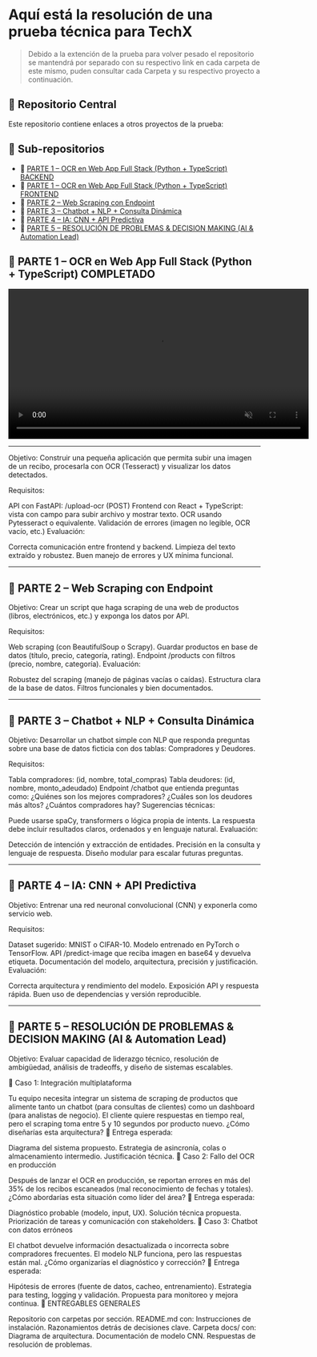 # Aquí está la resolución de una prueba técnica para TechX
> Debido a la extención de la prueba para volver pesado el repositorio se mantendrá por separado con su respectivo link en cada carpeta de este mismo, puden consultar cada Carpeta y su respectivo proyecto a continuación.

## 🧭 Repositorio Central

Este repositorio contiene enlaces a otros proyectos de la prueba:

## 🔗 Sub-repositorios

- 📁 [PARTE 1 – OCR en Web App Full Stack (Python + TypeScript) BACKEND](https://github.com/HectorManu/PARTE-1-BACK)
- 📁 [PARTE 1 – OCR en Web App Full Stack (Python + TypeScript) FRONTEND](https://github.com/HectorManu/PARTE-1)
- 📁 [PARTE 2 – Web Scraping con Endpoint]()
- 📁 [PARTE 3 – Chatbot + NLP + Consulta Dinámica]()
- 📁 [PARTE 4 – IA: CNN + API Predictiva]()
- 📁 [PARTE 5 – RESOLUCIÓN DE PROBLEMAS & DECISION MAKING (AI & Automation Lead)]()


## 🧩 PARTE 1 – OCR en Web App Full Stack (Python + TypeScript) COMPLETADO

<video src="assets/demo.webm" width="600" autoplay loop muted></video>


---
Objetivo:
Construir una pequeña aplicación que permita subir una imagen de un recibo, procesarla con OCR (Tesseract) y visualizar los datos detectados.

Requisitos:

API con FastAPI: /upload-ocr (POST)
Frontend con React + TypeScript: vista con campo para subir archivo y mostrar texto.
OCR usando Pytesseract o equivalente.
Validación de errores (imagen no legible, OCR vacío, etc.)
Evaluación:

Correcta comunicación entre frontend y backend.
Limpieza del texto extraído y robustez.
Buen manejo de errores y UX mínima funcional.

---


## 🧩 PARTE 2 – Web Scraping con Endpoint
Objetivo:
Crear un script que haga scraping de una web de productos (libros, electrónicos, etc.) y exponga los datos por API.

Requisitos:

Web scraping (con BeautifulSoup o Scrapy).
Guardar productos en base de datos (título, precio, categoría, rating).
Endpoint /products con filtros (precio, nombre, categoría).
Evaluación:

Robustez del scraping (manejo de páginas vacías o caídas).
Estructura clara de la base de datos.
Filtros funcionales y bien documentados.

---


## 🧩 PARTE 3 – Chatbot + NLP + Consulta Dinámica
Objetivo:
Desarrollar un chatbot simple con NLP que responda preguntas sobre una base de datos ficticia con dos tablas: Compradores y Deudores.

Requisitos:

Tabla compradores: (id, nombre, total_compras)
Tabla deudores: (id, nombre, monto_adeudado)
Endpoint /chatbot que entienda preguntas como:
¿Quiénes son los mejores compradores?
¿Cuáles son los deudores más altos?
¿Cuántos compradores hay?
Sugerencias técnicas:

Puede usarse spaCy, transformers o lógica propia de intents.
La respuesta debe incluir resultados claros, ordenados y en lenguaje natural.
Evaluación:

Detección de intención y extracción de entidades.
Precisión en la consulta y lenguaje de respuesta.
Diseño modular para escalar futuras preguntas.

---

## 🧩 PARTE 4 – IA: CNN + API Predictiva

Objetivo:
Entrenar una red neuronal convolucional (CNN) y exponerla como servicio web.

Requisitos:

Dataset sugerido: MNIST o CIFAR-10.
Modelo entrenado en PyTorch o TensorFlow.
API /predict-image que reciba imagen en base64 y devuelva etiqueta.
Documentación del modelo, arquitectura, precisión y justificación.
Evaluación:

Correcta arquitectura y rendimiento del modelo.
Exposición API y respuesta rápida.
Buen uso de dependencias y versión reproducible.

---

## 🧠 PARTE 5 – RESOLUCIÓN DE PROBLEMAS & DECISION MAKING (AI & Automation Lead)
Objetivo:
Evaluar capacidad de liderazgo técnico, resolución de ambigüedad, análisis de tradeoffs, y diseño de sistemas escalables.

🧠 Caso 1: Integración multiplataforma

Tu equipo necesita integrar un sistema de scraping de productos que alimente tanto un chatbot (para consultas de clientes) como un dashboard (para analistas de negocio). El cliente quiere respuestas en tiempo real, pero el scraping toma entre 5 y 10 segundos por producto nuevo. ¿Cómo diseñarías esta arquitectura?
🔹 Entrega esperada:

Diagrama del sistema propuesto.
Estrategia de asincronía, colas o almacenamiento intermedio.
Justificación técnica.
🧠 Caso 2: Fallo del OCR en producción

Después de lanzar el OCR en producción, se reportan errores en más del 35% de los recibos escaneados (mal reconocimiento de fechas y totales). ¿Cómo abordarías esta situación como líder del área?
🔹 Entrega esperada:

Diagnóstico probable (modelo, input, UX).
Solución técnica propuesta.
Priorización de tareas y comunicación con stakeholders.
🧠 Caso 3: Chatbot con datos erróneos

El chatbot devuelve información desactualizada o incorrecta sobre compradores frecuentes. El modelo NLP funciona, pero las respuestas están mal. ¿Cómo organizarías el diagnóstico y corrección?
🔹 Entrega esperada:

Hipótesis de errores (fuente de datos, cacheo, entrenamiento).
Estrategia para testing, logging y validación.
Propuesta para monitoreo y mejora continua.
📁 ENTREGABLES GENERALES

Repositorio con carpetas por sección.
README.md con:
Instrucciones de instalación.
Razonamientos detrás de decisiones clave.
Carpeta docs/ con:
Diagrama de arquitectura.
Documentación de modelo CNN.
Respuestas de resolución de problemas.
